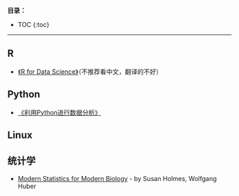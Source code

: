 **目录：**

* TOC
{:toc}
***

## R

- [《R for Data Science》](http://r4ds.had.co.nz/)（不推荐看中文，翻译的不好）

## Python

- [《利用Python进行数据分析》](https://www.jianshu.com/nb/19743417)


## Linux


## 统计学

- [Modern Statistics for Modern Biology](https://www.huber.embl.de/msmb/) - by Susan Holmes, Wolfgang Huber